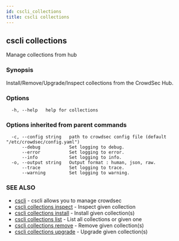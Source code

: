 ```yaml
---
id: cscli_collections
title: cscli collections
---
```

## cscli collections

Manage collections from hub

### Synopsis

Install/Remove/Upgrade/Inspect collections from the CrowdSec Hub.

### Options

```
  -h, --help   help for collections
```

### Options inherited from parent commands

```
  -c, --config string   path to crowdsec config file (default "/etc/crowdsec/config.yaml")
      --debug           Set logging to debug.
      --error           Set logging to error.
      --info            Set logging to info.
  -o, --output string   Output format : human, json, raw.
      --trace           Set logging to trace.
      --warning         Set logging to warning.
```

### SEE ALSO

* [cscli](/docs/cscli/cscli)	 - cscli allows you to manage crowdsec
* [cscli collections inspect](/docs/cscli/cscli_collections_inspect)	 - Inspect given collection
* [cscli collections install](/docs/cscli/cscli_collections_install)	 - Install given collection(s)
* [cscli collections list](/docs/cscli/cscli_collections_list)	 - List all collections or given one
* [cscli collections remove](/docs/cscli/cscli_collections_remove)	 - Remove given collection(s)
* [cscli collections upgrade](/docs/cscli/cscli_collections_upgrade)	 - Upgrade given collection(s)

